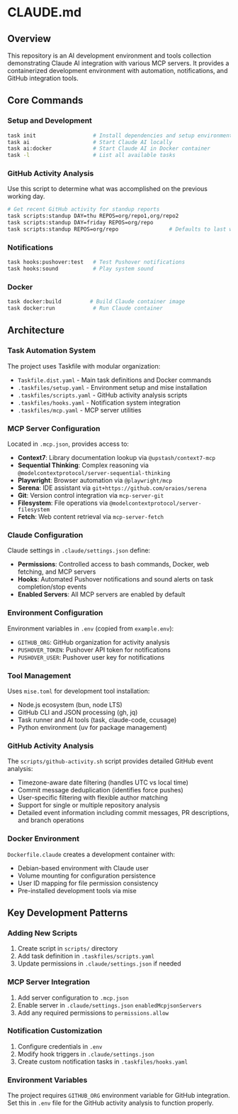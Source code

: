 # CLAUDE.md

## Overview

This repository is an AI development environment and tools collection demonstrating Claude AI integration with various MCP servers. It provides a containerized development environment with automation, notifications, and GitHub integration tools.

## Core Commands

### Setup and Development
```bash
task init                  # Install dependencies and setup environment
task ai                    # Start Claude AI locally  
task ai:docker             # Start Claude AI in Docker container
task -l                    # List all available tasks
```

### GitHub Activity Analysis

Use this script to determine what was accomplished on the previous working day.

```bash
# Get recent GitHub activity for standup reports
task scripts:standup DAY=thu REPOS=org/repo1,org/repo2
task scripts:standup DAY=friday REPOS=org/repo
task scripts:standup REPOS=org/repo                # Defaults to last workday
```

### Notifications

```bash
task hooks:pushover:test   # Test Pushover notifications
task hooks:sound           # Play system sound
```

### Docker

```bash
task docker:build         # Build Claude container image
task docker:run            # Run Claude container
```

## Architecture

### Task Automation System

The project uses Taskfile with modular organization:
- `Taskfile.dist.yaml` - Main task definitions and Docker commands
- `.taskfiles/setup.yaml` - Environment setup and mise installation
- `.taskfiles/scripts.yaml` - GitHub activity analysis scripts
- `.taskfiles/hooks.yaml` - Notification system integration
- `.taskfiles/mcp.yaml` - MCP server utilities

### MCP Server Configuration

Located in `.mcp.json`, provides access to:
- **Context7**: Library documentation lookup via `@upstash/context7-mcp`
- **Sequential Thinking**: Complex reasoning via `@modelcontextprotocol/server-sequential-thinking`
- **Playwright**: Browser automation via `@playwright/mcp`
- **Serena**: IDE assistant via `git+https://github.com/oraios/serena`
- **Git**: Version control integration via `mcp-server-git`
- **Filesystem**: File operations via `@modelcontextprotocol/server-filesystem`
- **Fetch**: Web content retrieval via `mcp-server-fetch`

### Claude Configuration

Claude settings in `.claude/settings.json` define:
- **Permissions**: Controlled access to bash commands, Docker, web fetching, and MCP servers
- **Hooks**: Automated Pushover notifications and sound alerts on task completion/stop events
- **Enabled Servers**: All MCP servers are enabled by default

### Environment Configuration

Environment variables in `.env` (copied from `example.env`):
- `GITHUB_ORG`: GitHub organization for activity analysis
- `PUSHOVER_TOKEN`: Pushover API token for notifications
- `PUSHOVER_USER`: Pushover user key for notifications

### Tool Management

Uses `mise.toml` for development tool installation:
- Node.js ecosystem (bun, node LTS)
- GitHub CLI and JSON processing (gh, jq)
- Task runner and AI tools (task, claude-code, ccusage)
- Python environment (uv for package management)

### GitHub Activity Analysis

The `scripts/github-activity.sh` script provides detailed GitHub event analysis:
- Timezone-aware date filtering (handles UTC vs local time)
- Commit message deduplication (identifies force pushes)
- User-specific filtering with flexible author matching
- Support for single or multiple repository analysis
- Detailed event information including commit messages, PR descriptions, and branch operations

### Docker Environment

`Dockerfile.claude` creates a development container with:
- Debian-based environment with Claude user
- Volume mounting for configuration persistence
- User ID mapping for file permission consistency
- Pre-installed development tools via mise

## Key Development Patterns

### Adding New Scripts

1. Create script in `scripts/` directory
2. Add task definition in `.taskfiles/scripts.yaml`
3. Update permissions in `.claude/settings.json` if needed

### MCP Server Integration

1. Add server configuration to `.mcp.json`
2. Enable server in `.claude/settings.json` `enabledMcpjsonServers`
3. Add any required permissions to `permissions.allow`

### Notification Customization

1. Configure credentials in `.env`
2. Modify hook triggers in `.claude/settings.json`
3. Create custom notification tasks in `.taskfiles/hooks.yaml`

### Environment Variables

The project requires `GITHUB_ORG` environment variable for GitHub integration. Set this in `.env` file for the GitHub activity analysis to function properly.
